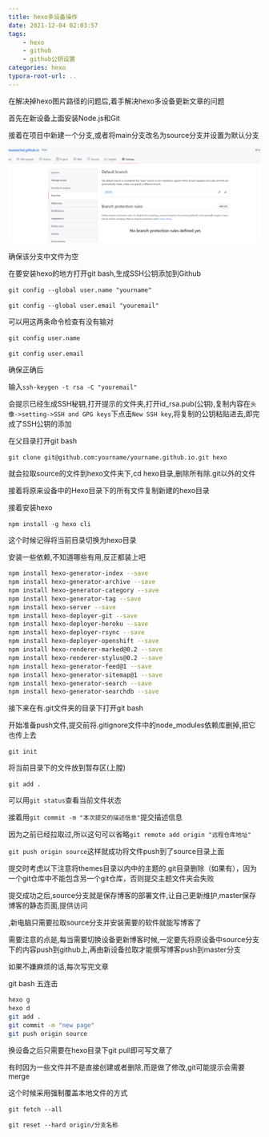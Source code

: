 ```yaml
---
title: hexo多设备操作
date: 2021-12-04 02:03:57
tags: 
    - hexo 
    - github
    - github公钥设置
categories: hexo
typora-root-url: ..
---
```


在解决掉hexo图片路径的问题后,着手解决hexo多设备更新文章的问题<!--more-->

首先在新设备上面安装Node.js和Git

接着在项目中新建一个分支,或者将main分支改名为source分支并设置为默认分支

![image-20211204031522619](/images/hexo%E5%A4%9A%E8%AE%BE%E5%A4%87%E6%93%8D%E4%BD%9C/image-20211204031522619.png)

确保该分支中文件为空

在要安装hexo的地方打开git bash,生成SSH公钥添加到Github

`git config --global user.name "yourname"`

`git config --global user.email "youremail"`

可以用这两条命令检查有没有输对

`git config user.name`

`git config user.email`

确保正确后

输入`ssh-keygen -t rsa -C "youremail"`

会提示已经生成SSH秘钥,打开提示的文件夹,打开id_rsa.pub(公钥),复制内容在`头像->setting->SSH and GPG keys`下点击`New SSH key`,将复制的公钥粘贴进去,即完成了SSH公钥的添加

在父目录打开git bash

`git clone git@github.com:yourname/yourname.github.io.git hexo` 

就会拉取source的文件到hexo文件夹下,cd hexo目录,删除所有除.git以外的文件

接着将原来设备中的Hexo目录下的所有文件复制新建的hexo目录

接着安装hexo 

`npm install -g hexo cli`

这个时候记得将当前目录切换为hexo目录

安装一些依赖,不知道哪些有用,反正都装上吧

```bash
npm install hexo-generator-index --save
npm install hexo-generator-archive --save
npm install hexo-generator-category --save
npm install hexo-generator-tag --save
npm install hexo-server --save
npm install hexo-deployer-git --save
npm install hexo-deployer-heroku --save
npm install hexo-deployer-rsync --save
npm install hexo-deployer-openshift --save
npm install hexo-renderer-marked@0.2 --save
npm install hexo-renderer-stylus@0.2 --save
npm install hexo-generator-feed@1 --save
npm install hexo-generator-sitemap@1 --save
npm install hexo-generator-search --save
npm install hexo-generator-searchdb --save
```

接下来在有.git文件夹的目录下打开git bash

开始准备push文件,提交前将.gitignore文件中的node_modules依赖库删掉,把它也传上去

`git init`

将当前目录下的文件放到暂存区(上膛)

`git add .`

可以用`git status`查看当前文件状态

接着用`git commit -m "本次提交的描述信息"`提交描述信息

因为之前已经拉取过,所以这句可以省略`git remote add origin "远程仓库地址"`

`git push origin source`这样就成功将文件push到了source目录上面

提交时考虑以下注意将themes目录以内中的主题的.git目录删除（如果有），因为一个git仓库中不能包含另一个git仓库，否则提交主题文件夹会失败

提交成功之后,source分支就是保存博客的部署文件,让自己更新维护,master保存博客的静态页面,提供访问

,新电脑只需要拉取source分支并安装需要的软件就能写博客了

需要注意的点是,每当需要切换设备更新博客时候,一定要先将原设备中source分支下的内容push到github上,再由新设备拉取才能撰写博客push到master分支

如果不嫌麻烦的话,每次写完文章

git bash 五连击

```bash
hexo g
hexo d
git add .
git commit -m "new page"
git push origin source
```

换设备之后只需要在hexo目录下git pull即可写文章了

有时因为一些文件并不是直接创建或者删除,而是做了修改,git可能提示会需要merge

这个时候采用强制覆盖本地文件的方式

`git fetch --all`

`git reset --hard origin/分支名称`

